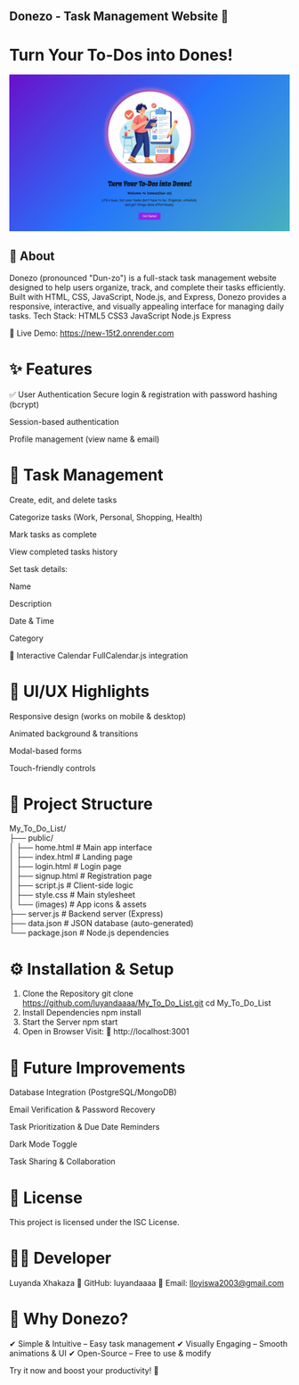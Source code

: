   ## Donezo - Task Management Website 🚀
# Turn Your To-Dos into Dones!
![ToDoList Preview](https://raw.githubusercontent.com/luyandaaaa/My_To_Do_List/main/public/dunzo.jpeg)
## 📌 About
Donezo (pronounced "Dun-zo") is a full-stack task management website designed to help users organize, track, and complete their tasks efficiently. Built with HTML, CSS, JavaScript, Node.js, and Express, Donezo provides a responsive, interactive, and visually appealing interface for managing daily tasks.
Tech Stack:
HTML5 CSS3 JavaScript Node.js Express

🔹 Live Demo: https://new-15t2.onrender.com

# ✨ Features
✅ User Authentication
Secure login & registration with password hashing (bcrypt)

Session-based authentication

Profile management (view name & email)

# 📝 Task Management
Create, edit, and delete tasks

Categorize tasks (Work, Personal, Shopping, Health)

Mark tasks as complete

View completed tasks history

Set task details:

Name

Description

Date & Time

Category

📅 Interactive Calendar
FullCalendar.js integration


# 🎨 UI/UX Highlights
Responsive design (works on mobile & desktop)

Animated background & transitions

Modal-based forms

Touch-friendly controls

# 📂 Project Structure
My_To_Do_List/  
├── public/  
│   ├── home.html          # Main app interface  
│   ├── index.html         # Landing page  
│   ├── login.html         # Login page  
│   ├── signup.html        # Registration page  
│   ├── script.js          # Client-side logic  
│   ├── style.css          # Main stylesheet  
│   └── (images)           # App icons & assets  
├── server.js              # Backend server (Express)  
├── data.json              # JSON database (auto-generated)  
└── package.json           # Node.js dependencies  

# ⚙️ Installation & Setup
1. Clone the Repository
   git clone https://github.com/luyandaaaa/My_To_Do_List.git
   cd My_To_Do_List
2. Install Dependencies
   npm install
3. Start the Server
   npm start
4. Open in Browser
Visit:
🔗 http://localhost:3001

# 🚀 Future Improvements
Database Integration (PostgreSQL/MongoDB)

Email Verification & Password Recovery

Task Prioritization & Due Date Reminders

Dark Mode Toggle

Task Sharing & Collaboration

# 📜 License
This project is licensed under the ISC License.

# 👨‍💻 Developer
Luyanda Xhakaza
🔗 GitHub: luyandaaaa
📧 Email: lloyiswa2003@gmail.com

# 🌟 Why Donezo?
✔ Simple & Intuitive – Easy task management
✔ Visually Engaging – Smooth animations & UI
✔ Open-Source – Free to use & modify

Try it now and boost your productivity! 🚀

